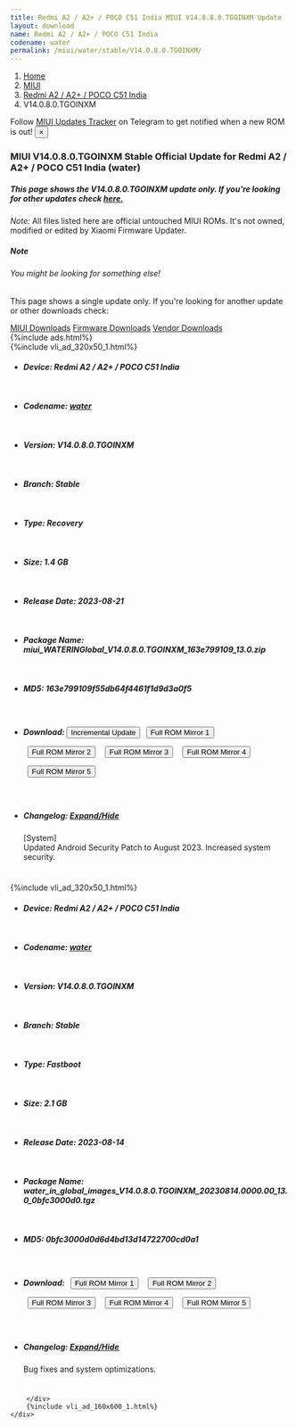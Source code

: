 ```yaml
---
title: Redmi A2 / A2+ / POCO C51 India MIUI V14.0.8.0.TGOINXM Update
layout: download
name: Redmi A2 / A2+ / POCO C51 India
codename: water
permalink: /miui/water/stable/V14.0.8.0.TGOINXM/
---
```

<nav aria-label="breadcrumb">
    <ol class="breadcrumb">
        <li class="breadcrumb-item"><a href="/">Home</a></li>
        <li class="breadcrumb-item"><a href="/miui/">MIUI</a></li>
        <li class="breadcrumb-item"><a href="/miui/water/">Redmi A2 / A2+ / POCO C51 India</a></li>
        <li class="breadcrumb-item active" aria-current="page">V14.0.8.0.TGOINXM</li>
    </ol>
</nav>
<div class="alert alert-primary alert-dismissible fade show" role="alert">
    Follow <a href="https://t.me/MIUIUpdatesTracker" class="alert-link">MIUI Updates Tracker</a> on Telegram to get
    notified when a new ROM is out!
    <button type="button" class="close" data-dismiss="alert" aria-label="Close">
        <span aria-hidden="true">&times;</span>
    </button>
</div>
<div class="col-12 mx-auto">
    <h3 class="title bg-light p-2 rounded">MIUI V14.0.8.0.TGOINXM Stable Official Update for Redmi A2 / A2+ / POCO C51 India (water)</h3>
    <h5>This page shows the V14.0.8.0.TGOINXM update only. If you're looking for other updates check
        <a href="/miui/water/">here.</a></h5>
    <p><i>Note: </i>All files listed here are official untouched MIUI ROMs.
        It's not owned, modified or edited by Xiaomi Firmware Updater.</p>
    <div class="card">
        <div class="card-body">
            <h5 class="card-title">Note</h5>
            <h6 class="card-subtitle mb-2 text-muted">You might be looking for something else!</h6>
            <p class="card-text">This page shows a single update only.
                If you're looking for another update or other downloads check:</p>
            <a href="/miui/" class="card-link">MIUI Downloads</a>
            <a href="/firmware/" class="card-link">Firmware Downloads</a>
            <a href="/vendor/" class="card-link">Vendor Downloads</a>
        </div>
    </div>
    {%include ads.html%}
    <div class="row justify-content-center">
        <div class="col-10" id="downloads">
                    <div class="card card-body">
            {%include vli_ad_320x50_1.html%}
            <ul class="list-unstyled">
                <li style="padding-bottom: 10px;">
                    <h5><b>Device: </b>Redmi A2 / A2+ / POCO C51 India</h5>
                </li>
                <li style="padding-bottom: 10px;">
                    <h5><b>Codename: </b> <a href="/miui/water/" target="_blank">water</a> </h5>
                </li>
                <li style="padding-bottom: 10px;">
                    <h5><b>Version: </b>V14.0.8.0.TGOINXM</h5>
                </li>
                <li style="padding-bottom: 10px;">
                    <h5><b>Branch: </b>Stable</h5>
                </li>
                <li style="padding-bottom: 10px;">
                    <h5><b>Type: </b>Recovery</h5>
                </li>
                <li style="padding-bottom: 10px;">
                    <h5><b>Size: </b>1.4 GB</h5>
                </li>
                <li style="padding-bottom: 10px;">
                    <h5><b>Release Date: </b>2023-08-21</h5>
                </li>
                <li style="padding-bottom: 10px;">
                    <h5><b>Package Name: </b><span id="filename" class="text-dark">miui_WATERINGlobal_V14.0.8.0.TGOINXM_163e799109_13.0.zip</span></h5>
                </li>
                <li style="padding-bottom: 10px;">
                    <h5><b>MD5: </b><span id="md5" class="text-muted">163e799109f55db64f4461f1d9d3a0f5</span></h5>
                </li>
                <li style="padding-bottom: 10px;">
                    <h5><b>Download: </b><button type="button" id="incremental_download" class="btn btn-warning" onclick="window.open('https://bigota.d.miui.com/V14.0.8.0.TGOINXM/miui-blockota-water_in_global-V14.0.7.0.TGOINXM-V14.0.8.0.TGOINXM-9b5c99997f-13.0.zip', '_blank');"><i class="fa fa-download"></i> Incremental Update</button> <button type="button" id="download" class="btn btn-primary" style="margin: 7px;" onclick="window.open('https://cdn-ota.azureedge.net/V14.0.8.0.TGOINXM/miui_WATERINGlobal_V14.0.8.0.TGOINXM_163e799109_13.0.zip', '_blank');"><i class="fa fa-download"></i> Full ROM Mirror 1</button> <button type="button" id="download" class="btn btn-primary" style="margin: 7px;" onclick="window.open('https://cdnorg.d.miui.com/V14.0.8.0.TGOINXM/miui_WATERINGlobal_V14.0.8.0.TGOINXM_163e799109_13.0.zip', '_blank');"><i class="fa fa-download"></i> Full ROM Mirror 2</button> <button type="button" id="download" class="btn btn-primary" style="margin: 7px;" onclick="window.open('https://bn.d.miui.com/V14.0.8.0.TGOINXM/miui_WATERINGlobal_V14.0.8.0.TGOINXM_163e799109_13.0.zip', '_blank');"><i class="fa fa-download"></i> Full ROM Mirror 3</button> <button type="button" id="download" class="btn btn-primary" style="margin: 7px;" onclick="window.open('https://bigota.d.miui.com/V14.0.8.0.TGOINXM/miui_WATERINGlobal_V14.0.8.0.TGOINXM_163e799109_13.0.zip', '_blank');"><i class="fa fa-download"></i> Full ROM Mirror 4</button> <button type="button" id="download" class="btn btn-primary" style="margin: 7px;" onclick="window.open('https://hugeota.d.miui.com/V14.0.8.0.TGOINXM/miui_WATERINGlobal_V14.0.8.0.TGOINXM_163e799109_13.0.zip', '_blank');"><i class="fa fa-download"></i> Full ROM Mirror 5</button></h5>
                </li>
                <li style="padding-bottom: 10px;">
                    <h5><b>Changelog: </b><a href="#water_1_changelog" data-toggle="collapse" role="button"
                            aria-expanded="false" aria-controls="water_1_changelog"> <i class="fa fa-arrow-down"
                                aria-hidden="true"></i> Expand/Hide</a></h5>
                    <div class="collapse" id="water_1_changelog">
                        <p id="changelog_text">[System]<br>Updated Android Security Patch to August 2023. Increased system security.</p>
                    </div>
                </li>
            </ul>
        </div>
        <div class="card card-body">
            {%include vli_ad_320x50_1.html%}
            <ul class="list-unstyled">
                <li style="padding-bottom: 10px;">
                    <h5><b>Device: </b>Redmi A2 / A2+ / POCO C51 India</h5>
                </li>
                <li style="padding-bottom: 10px;">
                    <h5><b>Codename: </b> <a href="/miui/water/" target="_blank">water</a> </h5>
                </li>
                <li style="padding-bottom: 10px;">
                    <h5><b>Version: </b>V14.0.8.0.TGOINXM</h5>
                </li>
                <li style="padding-bottom: 10px;">
                    <h5><b>Branch: </b>Stable</h5>
                </li>
                <li style="padding-bottom: 10px;">
                    <h5><b>Type: </b>Fastboot</h5>
                </li>
                <li style="padding-bottom: 10px;">
                    <h5><b>Size: </b>2.1 GB</h5>
                </li>
                <li style="padding-bottom: 10px;">
                    <h5><b>Release Date: </b>2023-08-14</h5>
                </li>
                <li style="padding-bottom: 10px;">
                    <h5><b>Package Name: </b><span id="filename" class="text-dark">water_in_global_images_V14.0.8.0.TGOINXM_20230814.0000.00_13.0_0bfc3000d0.tgz</span></h5>
                </li>
                <li style="padding-bottom: 10px;">
                    <h5><b>MD5: </b><span id="md5" class="text-muted">0bfc3000d0d6d4bd13d14722700cd0a1</span></h5>
                </li>
                <li style="padding-bottom: 10px;">
                    <h5><b>Download: </b> <button type="button" id="download" class="btn btn-primary" style="margin: 7px;" onclick="window.open('https://cdn-ota.azureedge.net/V14.0.8.0.TGOINXM/water_in_global_images_V14.0.8.0.TGOINXM_20230814.0000.00_13.0_0bfc3000d0.tgz', '_blank');"><i class="fa fa-download"></i> Full ROM Mirror 1</button> <button type="button" id="download" class="btn btn-primary" style="margin: 7px;" onclick="window.open('https://cdnorg.d.miui.com/V14.0.8.0.TGOINXM/water_in_global_images_V14.0.8.0.TGOINXM_20230814.0000.00_13.0_0bfc3000d0.tgz', '_blank');"><i class="fa fa-download"></i> Full ROM Mirror 2</button> <button type="button" id="download" class="btn btn-primary" style="margin: 7px;" onclick="window.open('https://bn.d.miui.com/V14.0.8.0.TGOINXM/water_in_global_images_V14.0.8.0.TGOINXM_20230814.0000.00_13.0_0bfc3000d0.tgz', '_blank');"><i class="fa fa-download"></i> Full ROM Mirror 3</button> <button type="button" id="download" class="btn btn-primary" style="margin: 7px;" onclick="window.open('https://bigota.d.miui.com/V14.0.8.0.TGOINXM/water_in_global_images_V14.0.8.0.TGOINXM_20230814.0000.00_13.0_0bfc3000d0.tgz', '_blank');"><i class="fa fa-download"></i> Full ROM Mirror 4</button> <button type="button" id="download" class="btn btn-primary" style="margin: 7px;" onclick="window.open('https://hugeota.d.miui.com/V14.0.8.0.TGOINXM/water_in_global_images_V14.0.8.0.TGOINXM_20230814.0000.00_13.0_0bfc3000d0.tgz', '_blank');"><i class="fa fa-download"></i> Full ROM Mirror 5</button></h5>
                </li>
                <li style="padding-bottom: 10px;">
                    <h5><b>Changelog: </b><a href="#water_2_changelog" data-toggle="collapse" role="button"
                            aria-expanded="false" aria-controls="water_2_changelog"> <i class="fa fa-arrow-down"
                                aria-hidden="true"></i> Expand/Hide</a></h5>
                    <div class="collapse" id="water_2_changelog">
                        <p id="changelog_text">Bug fixes and system optimizations.</p>
                    </div>
                </li>
            </ul>
        </div>

        </div>
        {%include vli_ad_160x600_1.html%}
    </div>
</div>
